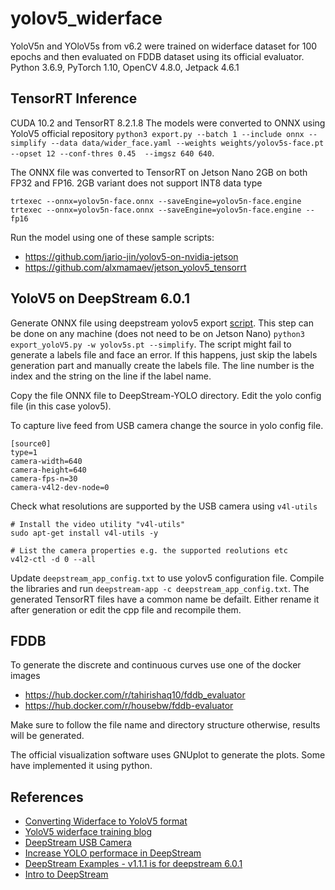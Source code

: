 # yolov5_widerface
YoloV5n and YOloV5s from v6.2 were trained on widerface dataset for 100 epochs and then evaluated on FDDB dataset using its official evaluator. Python 3.6.9, PyTorch 1.10, OpenCV 4.8.0, Jetpack 4.6.1

## TensorRT Inference
CUDA 10.2 and TensorRT 8.2.1.8
The models were converted to ONNX using YoloV5 official repository `python3 export.py --batch 1 --include onnx --simplify --data data/wider_face.yaml --weights weights/yolov5s-face.pt --opset 12 --conf-thres 0.45  --imgsz 640 640`.

The ONNX file was converted to TensorRT on Jetson Nano 2GB on both FP32 and FP16. 2GB variant does not support INT8 data type
```
trtexec --onnx=yolov5n-face.onnx --saveEngine=yolov5n-face.engine
trtexec --onnx=yolov5n-face.onnx --saveEngine=yolov5n-face.engine --fp16
```
Run the model using one of these sample scripts:
- https://github.com/jario-jin/yolov5-on-nvidia-jetson
- https://github.com/alxmamaev/jetson_yolov5_tensorrt

## YoloV5 on DeepStream 6.0.1
Generate ONNX file using deepstream yolov5 export [script](https://github.com/marcoslucianops/DeepStream-Yolo/blob/master/docs/YOLOv5.md). This step can be done on any machine (does not need to be on Jetson Nano) `python3 export_yoloV5.py -w yolov5s.pt --simplify`. The script might fail to generate a labels file and face an error. If this happens, just skip the labels generation part and manually create the labels file. The line number is the index and the string on the line if the label name.

Copy the file ONNX file to DeepStream-YOLO directory. Edit the yolo config file (in this case yolov5).

To capture live feed from USB camera change the source in yolo config file.
```
[source0]
type=1
camera-width=640
camera-height=640
camera-fps-n=30
camera-v4l2-dev-node=0
```

Check what resolutions are supported by the USB camera using `v4l-utils`
```
# Install the video utility "v4l-utils"
sudo apt-get install v4l-utils -y

# List the camera properties e.g. the supported reolutions etc
v4l2-ctl -d 0 --all
```
Update `deepstream_app_config.txt` to use yolov5 configuration file. Compile the libraries and run `deepstream-app -c deepstream_app_config.txt`. The generated TensorRT files have a common name be defailt. Either rename it after generation or edit the cpp file and recompile them.

## FDDB
To generate the discrete and continuous curves use one of the docker images
- https://hub.docker.com/r/tahirishaq10/fddb_evaluator
- https://hub.docker.com/r/housebw/fddb-evaluator

Make sure to follow the file name and directory structure otherwise, results will be generated.

The official visualization software uses GNUplot to generate the plots. Some have implemented it using python.

## References
- [Converting Widerface to YoloV5 format](https://github.com/LambdaLabsML/examples/tree/main/yolov5)
- [YoloV5 widerface training blog](http://lambda.ai/blog/training-a-yolov5-object-detector-on-lambda-cloud)
- [DeepStream USB Camera](https://forums.developer.nvidia.com/t/deepstream-4-deepstream-app-yolov2-tiny-with-video-stream-from-camera/78743)
- [Increase YOLO performace in DeepStream](https://forums.developer.nvidia.com/t/deepstream-6-yolo-performance-issue/194238/20)
- [DeepStream Examples - v1.1.1 is for deepstream 6.0.1](https://github.com/NVIDIA-AI-IOT/deepstream_python_apps)
- [Intro to DeepStream](https://blog.ml6.eu/nvidia-deepstream-quickstart-9147dd49a15d)